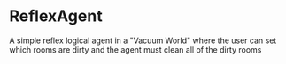 # ReflexAgent
A simple reflex logical agent in a "Vacuum World" where the user can set which rooms are dirty and the agent must clean all of the dirty rooms 
